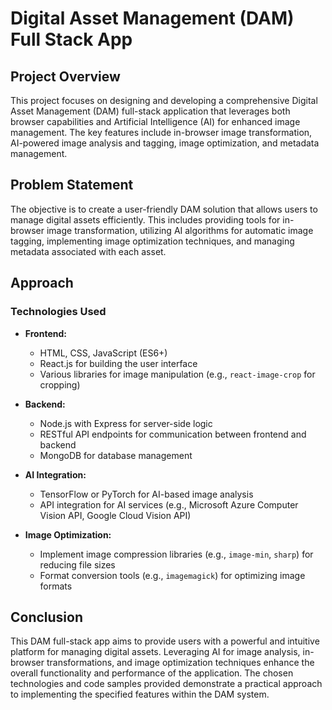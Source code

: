 # Digital Asset Management (DAM) Full Stack App

## Project Overview

This project focuses on designing and developing a comprehensive Digital Asset Management (DAM) full-stack application that leverages both browser capabilities and Artificial Intelligence (AI) for enhanced image management. The key features include in-browser image transformation, AI-powered image analysis and tagging, image optimization, and metadata management.

## Problem Statement

The objective is to create a user-friendly DAM solution that allows users to manage digital assets efficiently. This includes providing tools for in-browser image transformation, utilizing AI algorithms for automatic image tagging, implementing image optimization techniques, and managing metadata associated with each asset.

## Approach

### Technologies Used

- **Frontend:**
  - HTML, CSS, JavaScript (ES6+)
  - React.js for building the user interface
  - Various libraries for image manipulation (e.g., `react-image-crop` for cropping)

- **Backend:**
  - Node.js with Express for server-side logic
  - RESTful API endpoints for communication between frontend and backend
  - MongoDB for database management

- **AI Integration:**
  - TensorFlow or PyTorch for AI-based image analysis
  - API integration for AI services (e.g., Microsoft Azure Computer Vision API, Google Cloud Vision API)

- **Image Optimization:**
  - Implement image compression libraries (e.g., `image-min`, `sharp`) for reducing file sizes
  - Format conversion tools (e.g., `imagemagick`) for optimizing image formats


## Conclusion

This DAM full-stack app aims to provide users with a powerful and intuitive platform for managing digital assets. Leveraging AI for image analysis, in-browser transformations, and image optimization techniques enhance the overall functionality and performance of the application. The chosen technologies and code samples provided demonstrate a practical approach to implementing the specified features within the DAM system.
